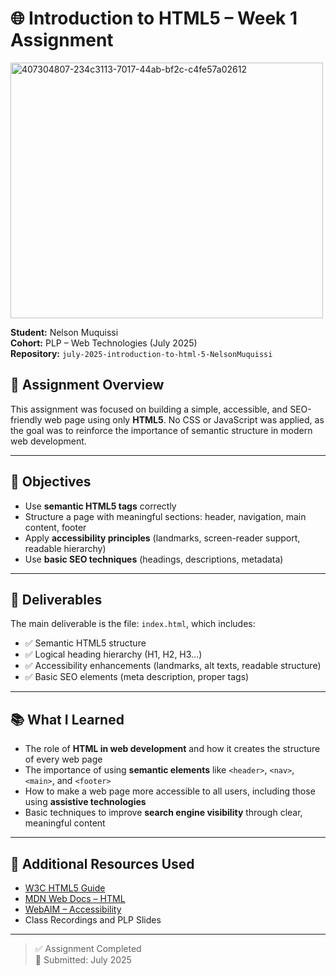 # 🌐 Introduction to HTML5 – Week 1 Assignment

<img width="500" height="409" alt="407304807-234c3113-7017-44ab-bf2c-c4fe57a02612" src="https://github.com/user-attachments/assets/a87d6718-9791-4831-81da-3a4929da993b" />

**Student:** Nelson Muquissi  
**Cohort:** PLP – Web Technologies (July 2025)  
**Repository:** `july-2025-introduction-to-html-5-NelsonMuquissi`

## 📘 Assignment Overview

This assignment was focused on building a simple, accessible, and SEO-friendly web page using only **HTML5**. No CSS or JavaScript was applied, as the goal was to reinforce the importance of semantic structure in modern web development.

---

## 🎯 Objectives

- Use **semantic HTML5 tags** correctly
- Structure a page with meaningful sections: header, navigation, main content, footer
- Apply **accessibility principles** (landmarks, screen-reader support, readable hierarchy)
- Use **basic SEO techniques** (headings, descriptions, metadata)

---

## 📁 Deliverables

The main deliverable is the file: `index.html`, which includes:

- ✅ Semantic HTML5 structure  
- ✅ Logical heading hierarchy (H1, H2, H3...)  
- ✅ Accessibility enhancements (landmarks, alt texts, readable structure)  
- ✅ Basic SEO elements (meta description, proper tags)

---

## 📚 What I Learned

- The role of **HTML in web development** and how it creates the structure of every web page
- The importance of using **semantic elements** like `<header>`, `<nav>`, `<main>`, and `<footer>`
- How to make a web page more accessible to all users, including those using **assistive technologies**
- Basic techniques to improve **search engine visibility** through clear, meaningful content

---

## 🔗 Additional Resources Used

- [W3C HTML5 Guide](https://www.w3.org/TR/html5/)
- [MDN Web Docs – HTML](https://developer.mozilla.org/en-US/docs/Web/HTML)
- [WebAIM – Accessibility](https://webaim.org/)
- Class Recordings and PLP Slides

---

> ✅ Assignment Completed  
> 📅 Submitted: July 2025  
